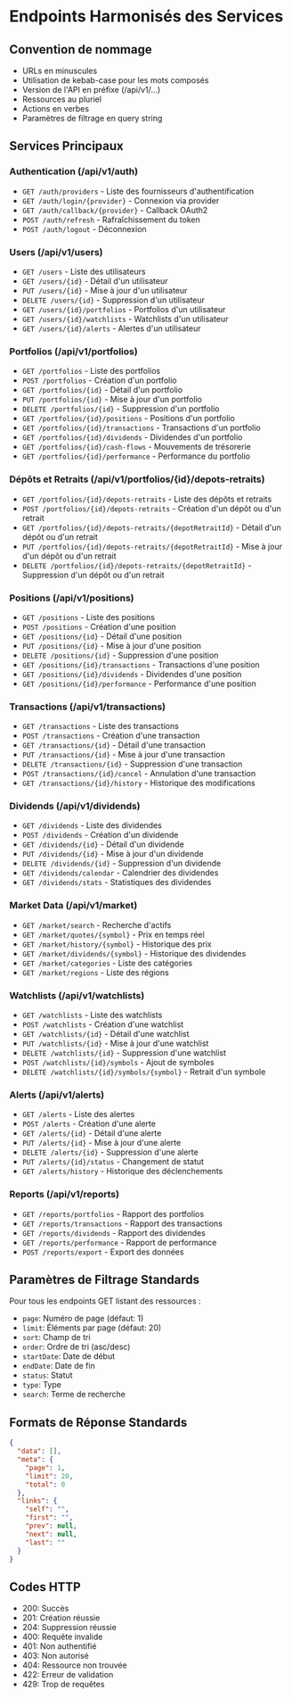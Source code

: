 # Endpoints Harmonisés des Services

## Convention de nommage
- URLs en minuscules
- Utilisation de kebab-case pour les mots composés
- Version de l'API en préfixe (/api/v1/...)
- Ressources au pluriel
- Actions en verbes
- Paramètres de filtrage en query string

## Services Principaux

### Authentication (/api/v1/auth)
- `GET /auth/providers` - Liste des fournisseurs d'authentification
- `GET /auth/login/{provider}` - Connexion via provider
- `GET /auth/callback/{provider}` - Callback OAuth2
- `POST /auth/refresh` - Rafraîchissement du token
- `POST /auth/logout` - Déconnexion

### Users (/api/v1/users)
- `GET /users` - Liste des utilisateurs
- `GET /users/{id}` - Détail d'un utilisateur
- `PUT /users/{id}` - Mise à jour d'un utilisateur
- `DELETE /users/{id}` - Suppression d'un utilisateur
- `GET /users/{id}/portfolios` - Portfolios d'un utilisateur
- `GET /users/{id}/watchlists` - Watchlists d'un utilisateur
- `GET /users/{id}/alerts` - Alertes d'un utilisateur

### Portfolios (/api/v1/portfolios)
- `GET /portfolios` - Liste des portfolios
- `POST /portfolios` - Création d'un portfolio
- `GET /portfolios/{id}` - Détail d'un portfolio
- `PUT /portfolios/{id}` - Mise à jour d'un portfolio
- `DELETE /portfolios/{id}` - Suppression d'un portfolio
- `GET /portfolios/{id}/positions` - Positions d'un portfolio
- `GET /portfolios/{id}/transactions` - Transactions d'un portfolio
- `GET /portfolios/{id}/dividends` - Dividendes d'un portfolio
- `GET /portfolios/{id}/cash-flows` - Mouvements de trésorerie
- `GET /portfolios/{id}/performance` - Performance du portfolio

### Dépôts et Retraits (/api/v1/portfolios/{id}/depots-retraits)
- `GET /portfolios/{id}/depots-retraits` - Liste des dépôts et retraits
- `POST /portfolios/{id}/depots-retraits` - Création d'un dépôt ou d'un retrait
- `GET /portfolios/{id}/depots-retraits/{depotRetraitId}` - Détail d'un dépôt ou d'un retrait
- `PUT /portfolios/{id}/depots-retraits/{depotRetraitId}` - Mise à jour d'un dépôt ou d'un retrait
- `DELETE /portfolios/{id}/depots-retraits/{depotRetraitId}` - Suppression d'un dépôt ou d'un retrait

### Positions (/api/v1/positions)
- `GET /positions` - Liste des positions
- `POST /positions` - Création d'une position
- `GET /positions/{id}` - Détail d'une position
- `PUT /positions/{id}` - Mise à jour d'une position
- `DELETE /positions/{id}` - Suppression d'une position
- `GET /positions/{id}/transactions` - Transactions d'une position
- `GET /positions/{id}/dividends` - Dividendes d'une position
- `GET /positions/{id}/performance` - Performance d'une position

### Transactions (/api/v1/transactions)
- `GET /transactions` - Liste des transactions
- `POST /transactions` - Création d'une transaction
- `GET /transactions/{id}` - Détail d'une transaction
- `PUT /transactions/{id}` - Mise à jour d'une transaction
- `DELETE /transactions/{id}` - Suppression d'une transaction
- `POST /transactions/{id}/cancel` - Annulation d'une transaction
- `GET /transactions/{id}/history` - Historique des modifications

### Dividends (/api/v1/dividends)
- `GET /dividends` - Liste des dividendes
- `POST /dividends` - Création d'un dividende
- `GET /dividends/{id}` - Détail d'un dividende
- `PUT /dividends/{id}` - Mise à jour d'un dividende
- `DELETE /dividends/{id}` - Suppression d'un dividende
- `GET /dividends/calendar` - Calendrier des dividendes
- `GET /dividends/stats` - Statistiques des dividendes

### Market Data (/api/v1/market)
- `GET /market/search` - Recherche d'actifs
- `GET /market/quotes/{symbol}` - Prix en temps réel
- `GET /market/history/{symbol}` - Historique des prix
- `GET /market/dividends/{symbol}` - Historique des dividendes
- `GET /market/categories` - Liste des catégories
- `GET /market/regions` - Liste des régions

### Watchlists (/api/v1/watchlists)
- `GET /watchlists` - Liste des watchlists
- `POST /watchlists` - Création d'une watchlist
- `GET /watchlists/{id}` - Détail d'une watchlist
- `PUT /watchlists/{id}` - Mise à jour d'une watchlist
- `DELETE /watchlists/{id}` - Suppression d'une watchlist
- `POST /watchlists/{id}/symbols` - Ajout de symboles
- `DELETE /watchlists/{id}/symbols/{symbol}` - Retrait d'un symbole

### Alerts (/api/v1/alerts)
- `GET /alerts` - Liste des alertes
- `POST /alerts` - Création d'une alerte
- `GET /alerts/{id}` - Détail d'une alerte
- `PUT /alerts/{id}` - Mise à jour d'une alerte
- `DELETE /alerts/{id}` - Suppression d'une alerte
- `PUT /alerts/{id}/status` - Changement de statut
- `GET /alerts/history` - Historique des déclenchements

### Reports (/api/v1/reports)
- `GET /reports/portfolios` - Rapport des portfolios
- `GET /reports/transactions` - Rapport des transactions
- `GET /reports/dividends` - Rapport des dividendes
- `GET /reports/performance` - Rapport de performance
- `POST /reports/export` - Export des données

## Paramètres de Filtrage Standards
Pour tous les endpoints GET listant des ressources :
- `page`: Numéro de page (défaut: 1)
- `limit`: Éléments par page (défaut: 20)
- `sort`: Champ de tri
- `order`: Ordre de tri (asc/desc)
- `startDate`: Date de début
- `endDate`: Date de fin
- `status`: Statut
- `type`: Type
- `search`: Terme de recherche

## Formats de Réponse Standards
```json
{
  "data": [],
  "meta": {
    "page": 1,
    "limit": 20,
    "total": 0
  },
  "links": {
    "self": "",
    "first": "",
    "prev": null,
    "next": null,
    "last": ""
  }
}
```

## Codes HTTP
- 200: Succès
- 201: Création réussie
- 204: Suppression réussie
- 400: Requête invalide
- 401: Non authentifié
- 403: Non autorisé
- 404: Ressource non trouvée
- 422: Erreur de validation
- 429: Trop de requêtes
